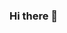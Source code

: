 ### Hi there 👋

<!--
**mikepisko/mikepisko** is a ✨ _special_ ✨ repository because its `README.md` (this file) appears on your GitHub profile.

Here are some ideas to get you started:

### 🔭 I’m currently working on creating by first repo with iac and deployment...
### 🌱 I’m currently learning the basics of github...
- 👯 I’m looking to collaborate on anything Azure...
- 🤔 I’m looking for help with creating infrastcutre as code...
- 💬 Ask me about ...
-->
